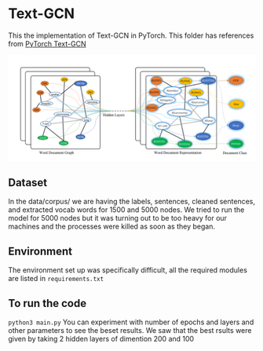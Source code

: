 # Text-GCN 

This the implementation of Text-GCN in PyTorch. This folder has references from [PyTorch Text-GCN](https://github.com/codeKgu/Text-GCN)

![text_gcn](text_gcn.png)

## Dataset

In the data/corpus/ we are having the labels, sentences, cleaned sentences, and extracted vocab words for 1500 and 5000 nodes. We tried to run the model for 5000 nodes but it was turning out to be too heavy for our machines and the processes were killed as soon as they began. 

## Environment

The environment set up was specifically difficult, all the required modules are listed in `requirements.txt` 

## To run the code

`python3 main.py`
You can experiment with number of epochs and layers and other parameters to see the beset results. We saw that the best rsults were given by taking 2 hidden layers of dimention 200 and 100


